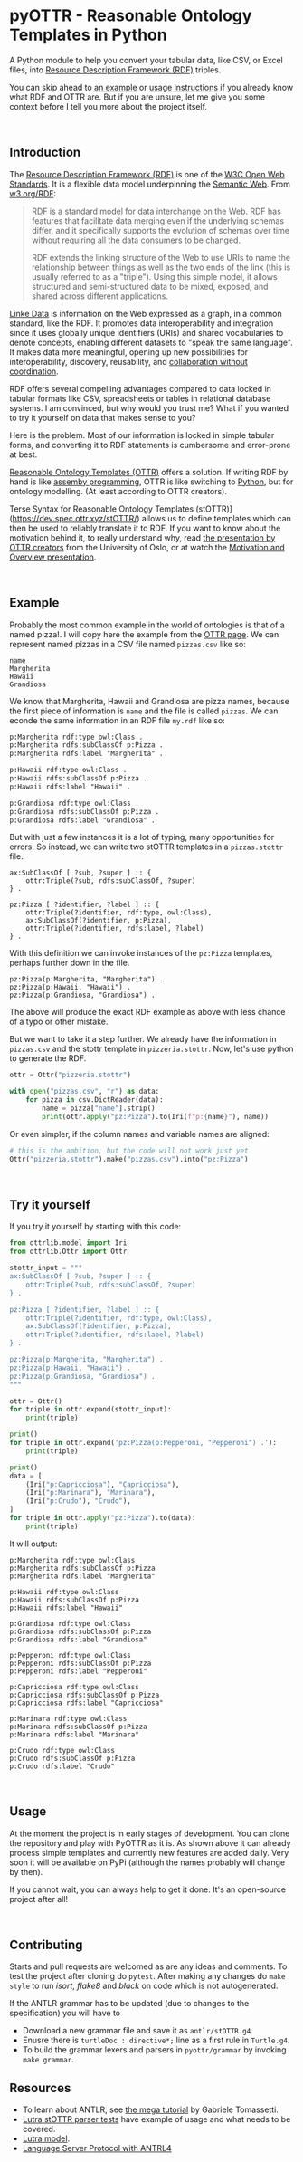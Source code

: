 # pyOTTR - Reasonable Ontology Templates in Python

A Python module to help you convert your tabular data, like CSV, or Excel files, into [Resource Description Framework (RDF)](https://en.wikipedia.org/wiki/Resource_Description_Framework) triples. 

You can skip ahead to [an example](#example) or [usage instructions](#usage) if you already know what RDF and OTTR are. 
But if you are unsure, let me give you some context before I tell you more about the project itself.  

&nbsp;
## Introduction

The [Resource Description Framework (RDF)](https://www.w3.org/RDF/) is one of the [W3C Open Web Standards](https://www.w3.org/standards/). 
It is a flexible data model underpinning the [Semantic Web](https://www.w3.org/standards/semanticweb/). From [w3.org/RDF](https://www.w3.org/RDF/):

>RDF is a standard model for data interchange on the Web. RDF has features that facilitate data merging even if the underlying schemas differ, and it specifically supports the evolution of schemas over time without requiring all the data consumers to be changed.
>
>RDF extends the linking structure of the Web to use URIs to name the relationship between things as well as the two ends of the link (this is usually referred to as a "triple"). Using this simple model, it allows structured and semi-structured data to be mixed, exposed, and shared across different applications.

[Linke Data](https://www.w3.org/standards/semanticweb/data) is information on the Web expressed as a graph, in a common standard, like the RDF. 
It promotes data interoperability and integration since it uses globally unique identifiers (URIs) and shared vocabularies to denote concepts, enabling different datasets to "speak the same language". 
It makes data more meaningful, opening up new possibilities for interoperability, discovery, reusability, and [collaboration without coordination](https://www.youtube.com/watch?v=ytedBJUx6bA). 

RDF offers several compelling advantages compared to data locked in tabular formats like CSV, spreadsheets or tables in relational database systems. 
I am convinced, but why would you trust me? 
What if you wanted to try it yourself on data that makes sense to you?

Here is the problem. 
Most of our information is locked in simple tabular forms, and converting it to RDF statements is cumbersome and error-prone at best. 

[Reasonable Ontology Templates (OTTR)](https://ottr.xyz/) offers a solution. 
If writing RDF by hand is like [assemby programming](https://en.wikipedia.org/wiki/Assembly_language), OTTR is like switching to [Python](https://en.wikipedia.org/wiki/Python_(programming_language)), but for ontology modelling. (At least according to OTTR creators). 

Terse Syntax for Reasonable Ontology Templates (stOTTR)](https://dev.spec.ottr.xyz/stOTTR/) allows us to define templates which can then be used to reliably translate it to RDF. If you want to know about the motivation behind it, to really understand why, read [the presentation by OTTR creators](https://www.uio.no/studier/emner/matnat/ifi/IN3060/v19/undervisningsmateriale/ottr-part1.pdf) from the University of Oslo, or at watch the [Motivation and Overview presentation](https://ottr.xyz/#Presentation:_Motivation_and_Overview).

&nbsp;
## Example

Probably the most common example in the world of ontologies is that of a named pizza!. 
I will copy here the example from the [OTTR page](https://ottr.xyz/#Presentation:_Motivation_and_Overview).
We can represent named pizzas in a CSV file named `pizzas.csv` like so: 

```csv
name
Margherita
Hawaii
Grandiosa
```

We know that Margherita, Hawaii and Grandiosa are pizza names, because the first piece of information is `name` and the file is called `pizzas`. We can econde the same information in an RDF file `my.rdf` like so:

```rdf
p:Margherita rdf:type owl:Class .
p:Margherita rdfs:subClassOf p:Pizza .
p:Margherita rdfs:label "Margherita" .

p:Hawaii rdf:type owl:Class .
p:Hawaii rdfs:subClassOf p:Pizza .
p:Hawaii rdfs:label "Hawaii" .

p:Grandiosa rdf:type owl:Class .
p:Grandiosa rdfs:subClassOf p:Pizza .
p:Grandiosa rdfs:label "Grandiosa" .
```

But with just a few instances it is a lot of typing, many opportunities for errors. So instead, we can write two stOTTR templates in a `pizzas.stottr` file.

```stottr
ax:SubClassOf [ ?sub, ?super ] :: {
    ottr:Triple(?sub, rdfs:subClassOf, ?super)
} .

pz:Pizza [ ?identifier, ?label ] :: {
    ottr:Triple(?identifier, rdf:type, owl:Class),
    ax:SubClassOf(?identifier, p:Pizza),
    ottr:Triple(?identifier, rdfs:label, ?label)
} .
```

With this definition we can invoke instances of the `pz:Pizza` templates, perhaps further down in the file. 

```stottr
pz:Pizza(p:Margherita, "Margherita") .
pz:Pizza(p:Hawaii, "Hawaii") .
pz:Pizza(p:Grandiosa, "Grandiosa") .
```

The above will produce the exact RDF example as above with less chance of a typo or other mistake. 

But we want to take it a step further. We already have the information in `pizzas.csv` and the stottr template in `pizzeria.stottr`. Now, let's use python to generate the RDF. 

```python
ottr = Ottr("pizzeria.stottr")

with open("pizzas.csv", "r") as data:
    for pizza in csv.DictReader(data):
        name = pizza["name"].strip()
        print(ottr.apply("pz:Pizza").to(Iri(f"p:{name}"), name))
```

Or even simpler, if the column names and variable names are aligned:

```python
# this is the ambition, but the code will not work just yet
Ottr("pizzeria.stottr").make("pizzas.csv").into("pz:Pizza")
```

&nbsp;
## Try it yourself

If you try it yourself by starting with this code:

```python
from ottrlib.model import Iri
from ottrlib.Ottr import Ottr

stottr_input = """
ax:SubClassOf [ ?sub, ?super ] :: {
    ottr:Triple(?sub, rdfs:subClassOf, ?super)
} .

pz:Pizza [ ?identifier, ?label ] :: {
    ottr:Triple(?identifier, rdf:type, owl:Class),
    ax:SubClassOf(?identifier, p:Pizza),
    ottr:Triple(?identifier, rdfs:label, ?label)
} .

pz:Pizza(p:Margherita, "Margherita") .
pz:Pizza(p:Hawaii, "Hawaii") .
pz:Pizza(p:Grandiosa, "Grandiosa") .
"""

ottr = Ottr()
for triple in ottr.expand(stottr_input):
    print(triple)

print()
for triple in ottr.expand('pz:Pizza(p:Pepperoni, "Pepperoni") .'):
    print(triple)

print()
data = [
    (Iri("p:Capricciosa"), "Capricciosa"),
    (Iri("p:Marinara"), "Marinara"),
    (Iri("p:Crudo"), "Crudo"),
]
for triple in ottr.apply("pz:Pizza").to(data):
    print(triple)
```

It will output: 
```
p:Margherita rdf:type owl:Class
p:Margherita rdfs:subClassOf p:Pizza
p:Margherita rdfs:label "Margherita"

p:Hawaii rdf:type owl:Class
p:Hawaii rdfs:subClassOf p:Pizza
p:Hawaii rdfs:label "Hawaii"

p:Grandiosa rdf:type owl:Class
p:Grandiosa rdfs:subClassOf p:Pizza
p:Grandiosa rdfs:label "Grandiosa"

p:Pepperoni rdf:type owl:Class
p:Pepperoni rdfs:subClassOf p:Pizza
p:Pepperoni rdfs:label "Pepperoni"

p:Capricciosa rdf:type owl:Class
p:Capricciosa rdfs:subClassOf p:Pizza
p:Capricciosa rdfs:label "Capricciosa"

p:Marinara rdf:type owl:Class
p:Marinara rdfs:subClassOf p:Pizza
p:Marinara rdfs:label "Marinara"

p:Crudo rdf:type owl:Class
p:Crudo rdfs:subClassOf p:Pizza
p:Crudo rdfs:label "Crudo"
```

&nbsp;
## Usage

At the moment the project is in early stages of development. 
You can clone the repository and play with PyOTTR as it is. 
As shown above it can already process simple templates and currently new features are added daily. 
Very soon it will be available on PyPi (although the names probably will change by then). 

If you cannot wait, you can always help to get it done. It's an open-source project after all!

&nbsp;
## Contributing

Starts and pull requests are welcomed as are any ideas and comments. 
To test the project after cloning do `pytest`. After making any changes do `make style` to run _isort_, _flake8_ and _black_ on code which is not autogenerated. 

If the ANTLR grammar has to be updated (due to changes to the specification) you will have to
* Download a new grammar file and save it as `antlr/stOTTR.g4`.
* Enusre there is `turtleDoc : directive*;` line as a first rule in `Turtle.g4`.
* To build the grammar lexers and parsers in `pyottr/grammar` by invoking `make grammar`.

## Resources

* To learn about ANTLR, see [the mega tutorial](https://tomassetti.me/antlr-mega-tutorial) by Gabriele Tomassetti.
* [Lutra stOTTR parser tests](https://github.com/rtto/lutra-mirror/blob/develop/lutra-stottr/src/test/java/xyz/ottr/lutra/stottr/parser/ParserTest.java) have example of usage and what needs to be covered. 
* [Lutra model](https://github.com/rtto/lutra-mirror/tree/develop/lutra-core/src/main/java/xyz/ottr/lutra/model). 
* [Language Server Protocol with ANTRL4](https://tomassetti.me/go-to-definition-in-the-language-server-protocol/)